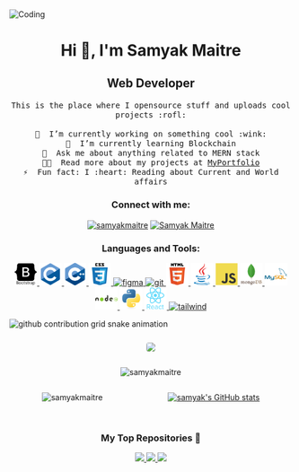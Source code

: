 <img width=1800px height=300px align="center" alt="Coding" src="https://i.gifer.com/MQMw.gif">


<h1 align="center">Hi 👋, I'm Samyak Maitre</h1>
<h2 align="center">Web Developer</h2>

<p align="center">
  <samp>This is the place where I opensource stuff and uploads cool projects :rofl:</samp><br><br>
  <samp>🔭 &nbsp;I’m currently working on something cool :wink:</samp><br>
  <samp>🌱 &nbsp;I’m currently learning Blockchain</samp><br>
  <samp>💬 &nbsp;Ask me about anything related to MERN stack</samp><br>
  <samp>👨‍💻 &nbsp;Read more about my projects at <a href="https://samyakmaitre.netlify.app/" target="_blank">MyPortfolio</a></samp><br>
  <samp>⚡ &nbsp;Fun fact: I :heart: Reading about Current and World affairs</samp>
</p>
<h3 align="center">Connect with me:</h3>
<p align="center">
<a href="https://twitter.com/samyakmaitre" target="blank"><img align="center" src="https://raw.githubusercontent.com/rahuldkjain/github-profile-readme-generator/master/src/images/icons/Social/twitter.svg" alt="samyakmaitre" height="30" width="40" /></a>
<a href="https://www.linkedin.com/in/samyakmaitre/" target="blank"><img align="center" src="https://raw.githubusercontent.com/rahuldkjain/github-profile-readme-generator/master/src/images/icons/Social/linked-in-alt.svg" alt="Samyak Maitre" height="30" width="40" /></a>
</p>
<h3 align="center">Languages and Tools:</h3>
<p align="center"> <a href="https://getbootstrap.com" target="_blank" rel="noreferrer"> <img src="https://raw.githubusercontent.com/devicons/devicon/master/icons/bootstrap/bootstrap-plain-wordmark.svg" alt="bootstrap" width="40" height="40"/> </a> <a href="https://www.cprogramming.com/" target="_blank" rel="noreferrer"> <img src="https://raw.githubusercontent.com/devicons/devicon/master/icons/c/c-original.svg" alt="c" width="40" height="40"/> </a> <a href="https://www.w3schools.com/cpp/" target="_blank" rel="noreferrer"> <img src="https://raw.githubusercontent.com/devicons/devicon/master/icons/cplusplus/cplusplus-original.svg" alt="cplusplus" width="40" height="40"/> </a> <a href="https://www.w3schools.com/css/" target="_blank" rel="noreferrer"> <img src="https://raw.githubusercontent.com/devicons/devicon/master/icons/css3/css3-original-wordmark.svg" alt="css3" width="40" height="40"/> </a> <a href="https://www.figma.com/" target="_blank" rel="noreferrer"> <img src="https://www.vectorlogo.zone/logos/figma/figma-icon.svg" alt="figma" width="40" height="40"/> </a> <a href="https://git-scm.com/" target="_blank" rel="noreferrer"> <img src="https://www.vectorlogo.zone/logos/git-scm/git-scm-icon.svg" alt="git" width="40" height="40"/> </a> <a href="https://www.w3.org/html/" target="_blank" rel="noreferrer"> <img src="https://raw.githubusercontent.com/devicons/devicon/master/icons/html5/html5-original-wordmark.svg" alt="html5" width="40" height="40"/> </a> <a href="https://www.java.com" target="_blank" rel="noreferrer"> <img src="https://raw.githubusercontent.com/devicons/devicon/master/icons/java/java-original.svg" alt="java" width="40" height="40"/> </a> <a href="https://developer.mozilla.org/en-US/docs/Web/JavaScript" target="_blank" rel="noreferrer"> <img src="https://raw.githubusercontent.com/devicons/devicon/master/icons/javascript/javascript-original.svg" alt="javascript" width="40" height="40"/> </a> <a href="https://www.mongodb.com/" target="_blank" rel="noreferrer"> <img src="https://raw.githubusercontent.com/devicons/devicon/master/icons/mongodb/mongodb-original-wordmark.svg" alt="mongodb" width="40" height="40"/> </a> <a href="https://www.mysql.com/" target="_blank" rel="noreferrer"> <img src="https://raw.githubusercontent.com/devicons/devicon/master/icons/mysql/mysql-original-wordmark.svg" alt="mysql" width="40" height="40"/> </a> <a href="https://nodejs.org" target="_blank" rel="noreferrer"> <img src="https://raw.githubusercontent.com/devicons/devicon/master/icons/nodejs/nodejs-original-wordmark.svg" alt="nodejs" width="40" height="40"/> </a> <a href="https://www.python.org" target="_blank" rel="noreferrer"> <img src="https://raw.githubusercontent.com/devicons/devicon/master/icons/python/python-original.svg" alt="python" width="40" height="40"/> </a> <a href="https://reactjs.org/" target="_blank" rel="noreferrer"> <img src="https://raw.githubusercontent.com/devicons/devicon/master/icons/react/react-original-wordmark.svg" alt="react" width="40" height="40"/> </a> <a href="https://tailwindcss.com/" target="_blank" rel="noreferrer"> <img src="https://www.vectorlogo.zone/logos/tailwindcss/tailwindcss-icon.svg" alt="tailwind" width="40" height="40"/> </a> </p>
<picture>
  <source
    media="(prefers-color-scheme: dark)"
    srcset="https://raw.githubusercontent.com/samyakmaitre/samyakmaitre/output/github-contribution-grid-snake-dark.svg"
  />
  <source
    media="(prefers-color-scheme: light)"
    srcset="https://raw.githubusercontent.com/samyakmaitre/samyakmaitre/output/github-contribution-grid-snake.svg"
  />
  <img
    alt="github contribution grid snake animation"
    src="https://raw.githubusercontent.com/samyakmaitre/samyakmaitre/output/github-contribution-grid-snake.svg"
  />
</picture>

<p align="center">
<img src="https://github-profile-summary-cards.vercel.app/api/cards/profile-details?username=samyakmaitre&show_icons=true&theme=radical" style="border: 1px solid white; border-radius: 5px; margin: 10px;">
</p>

<p align="center">
  <img src="https://github-readme-stats.vercel.app/api/top-langs?username=samyakmaitre&theme=radical&show_icons=true&locale=en&layout=compact" alt="samyakmaitre" />
</p>

<div align="center" style="display: flex; justify-content: space-around;">

  <p>
    <img src="https://github-readme-streak-stats.herokuapp.com/?user=samyakmaitre&theme=radical" alt="samyakmaitre" />
  </p>

  [![samyak's GitHub stats](https://github-readme-stats.vercel.app/api?username=samyakmaitre&theme=radical&show_icons=true)](https://github.com/samyakmaitre/github-readme-stats)

</div>
<br/>

<h3 align="center">My Top Repositories 🚀</h3>

<p align="center">
  <a href="https://github.com/samyakmaitre/MY-PORTFOLIO-WEBSITE">
    <img src="https://github-readme-stats.vercel.app/api/pin/?username=samyakmaitre&theme=radical&repo=MY-PORTFOLIO-WEBSITE" width="260">
  </a>
  <a href="https://github.com/samyakmaitre/MELOCAST-music-website">
    <img src="https://github-readme-stats.vercel.app/api/pin/?username=samyakmaitre&theme=radical&repo=MELOCAST-music-website" width="260">
  </a>
  <a href="https://github.com/samyakmaitre/Snaply">
    <img src="https://github-readme-stats.vercel.app/api/pin/?username=samyakmaitre&theme=radical&repo=Snaply" width="260">
  </a>
</p>

